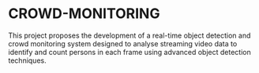 # CROWD-MONITORING
This project proposes the development of a real-time object detection and crowd monitoring system designed to analyse streaming video data to identify and count persons in each frame using advanced object detection techniques.

